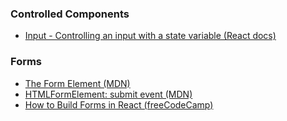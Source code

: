 ### Controlled Components

- [Input - Controlling an input with a state variable (React docs)](https://react.dev/reference/react-dom/components/input#controlling-an-input-with-a-state-variable)

### Forms

- [The Form Element (MDN)](https://developer.mozilla.org/en-US/docs/Web/HTML/Element/form)
- [HTMLFormElement: submit event (MDN)](https://developer.mozilla.org/en-US/docs/Web/API/HTMLFormElement/submit_event)
- [How to Build Forms in React (freeCodeCamp)](https://www.freecodecamp.org/news/how-to-build-forms-in-react/)
